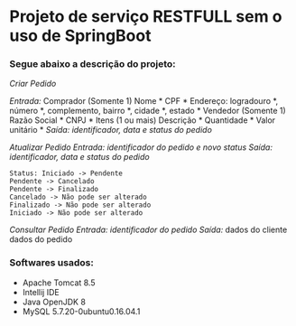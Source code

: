 # Projeto de serviço RESTFULL sem o uso de SpringBoot

### Segue abaixo a descrição do projeto:

_*Criar Pedido*_

_Entrada:_ 
	Comprador (Somente 1)
 		Nome *
 		CPF *
 		Endereço: logradouro *, número *, complemento, bairro *, cidade *, estado *
 	Vendedor (Somente 1)
 		Razão Social *
 		CNPJ *
 	Itens (1 ou mais)
 		Descrição *
 		Quantidade *
 		Valor unitário *
 _Saída: identificador, data e status do pedido_

 _*Atualizar Pedido*_
 _Entrada: identificador do pedido e novo status_
  _Saída: identificador, data e status do pedido_

	Status: Iniciado -> Pendente
 	Pendente -> Cancelado
 	Pendente -> Finalizado
 	Cancelado -> Não pode ser alterado
 	Finalizado -> Não pode ser alterado
 	Iniciado -> Não pode ser alterado


 _*Consultar Pedido*_
 	_Entrada: identificador do pedido_
 	_Saída:_
 		dados do cliente
 		dados do pedido

### Softwares usados:

* Apache Tomcat 8.5
* Intellij IDE
* Java OpenJDK 8
* MySQL  5.7.20-0ubuntu0.16.04.1 
